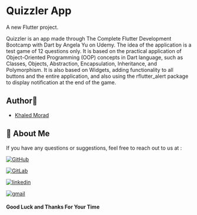 # Quizzler App

A new Flutter project.

Quizzler is an app made through The Complete Flutter Development Bootcamp 
with Dart by Angela Yu on Udemy.
The idea of the application is a test game of 12 questions only.
It is based on the practical application of Object-Oriented Programming 
(OOP) concepts in Dart language, such as Classes, Objects, Abstraction, 
Encapsulation, Inheritance, and Polymorphism. It is also based on Widgets,
adding functionality to all buttons and the entire application, and also using the 
rflutter_alert package to display notification at the end of the game.


## Author🚀

- [Khaled Morad](https://www.linkedin.com/in/khaledmorad)


## 🔗 About Me 
If you have any questions or suggestions, feel free to reach out to us at :


[![GitHub](https://img.shields.io/badge/GitHub-333?style=for-the-badge&logo=github&logoColor=white)](https://github.com/khaledmrad2)

[![GitLab](https://img.shields.io/badge/-Gitlab-orange?logo=gitlab&logoColor=white&style=for-the-badge)](https://gitlab.com/khaledmorad)

[![linkedin](https://img.shields.io/badge/linkedin-0A66C2?style=for-the-badge&logo=linkedin&logoColor=white)](https://www.linkedin.com/in/khaledmorad)

[![gmail](https://img.shields.io/badge/Gmail-D14836?style=for-the-badge&logo=gmail&logoColor=white)](mailto:khaled.morad.br@gmail.com)

#### Good Luck and Thanks For Your Time

